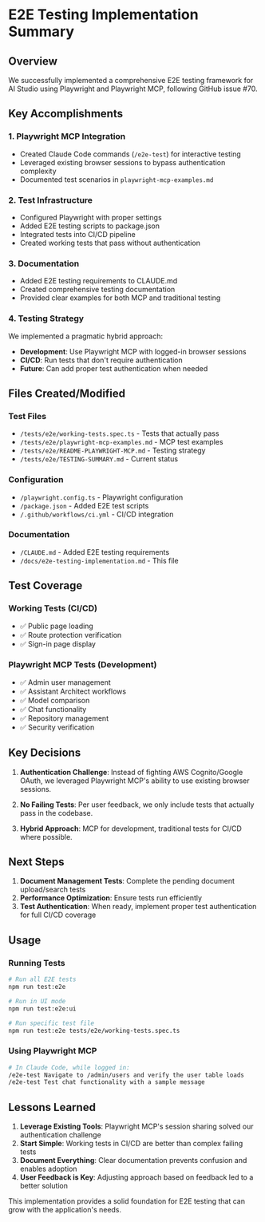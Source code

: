 # E2E Testing Implementation Summary

## Overview
We successfully implemented a comprehensive E2E testing framework for AI Studio using Playwright and Playwright MCP, following GitHub issue #70.

## Key Accomplishments

### 1. Playwright MCP Integration
- Created Claude Code commands (`/e2e-test`) for interactive testing
- Leveraged existing browser sessions to bypass authentication complexity
- Documented test scenarios in `playwright-mcp-examples.md`

### 2. Test Infrastructure
- Configured Playwright with proper settings
- Added E2E testing scripts to package.json
- Integrated tests into CI/CD pipeline
- Created working tests that pass without authentication

### 3. Documentation
- Added E2E testing requirements to CLAUDE.md
- Created comprehensive testing documentation
- Provided clear examples for both MCP and traditional testing

### 4. Testing Strategy
We implemented a pragmatic hybrid approach:
- **Development**: Use Playwright MCP with logged-in browser sessions
- **CI/CD**: Run tests that don't require authentication
- **Future**: Can add proper test authentication when needed

## Files Created/Modified

### Test Files
- `/tests/e2e/working-tests.spec.ts` - Tests that actually pass
- `/tests/e2e/playwright-mcp-examples.md` - MCP test examples
- `/tests/e2e/README-PLAYWRIGHT-MCP.md` - Testing strategy
- `/tests/e2e/TESTING-SUMMARY.md` - Current status

### Configuration
- `/playwright.config.ts` - Playwright configuration
- `/package.json` - Added E2E test scripts
- `/.github/workflows/ci.yml` - CI/CD integration

### Documentation
- `/CLAUDE.md` - Added E2E testing requirements
- `/docs/e2e-testing-implementation.md` - This file

## Test Coverage

### Working Tests (CI/CD)
- ✅ Public page loading
- ✅ Route protection verification
- ✅ Sign-in page display

### Playwright MCP Tests (Development)
- ✅ Admin user management
- ✅ Assistant Architect workflows
- ✅ Model comparison
- ✅ Chat functionality
- ✅ Repository management
- ✅ Security verification

## Key Decisions

1. **Authentication Challenge**: Instead of fighting AWS Cognito/Google OAuth, we leveraged Playwright MCP's ability to use existing browser sessions.

2. **No Failing Tests**: Per user feedback, we only include tests that actually pass in the codebase.

3. **Hybrid Approach**: MCP for development, traditional tests for CI/CD where possible.

## Next Steps

1. **Document Management Tests**: Complete the pending document upload/search tests
2. **Performance Optimization**: Ensure tests run efficiently
3. **Test Authentication**: When ready, implement proper test authentication for full CI/CD coverage

## Usage

### Running Tests
```bash
# Run all E2E tests
npm run test:e2e

# Run in UI mode
npm run test:e2e:ui

# Run specific test file
npm run test:e2e tests/e2e/working-tests.spec.ts
```

### Using Playwright MCP
```bash
# In Claude Code, while logged in:
/e2e-test Navigate to /admin/users and verify the user table loads
/e2e-test Test chat functionality with a sample message
```

## Lessons Learned

1. **Leverage Existing Tools**: Playwright MCP's session sharing solved our authentication challenge
2. **Start Simple**: Working tests in CI/CD are better than complex failing tests
3. **Document Everything**: Clear documentation prevents confusion and enables adoption
4. **User Feedback is Key**: Adjusting approach based on feedback led to a better solution

This implementation provides a solid foundation for E2E testing that can grow with the application's needs.